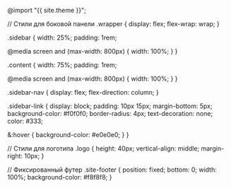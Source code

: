 ---
---

@import "{{ site.theme }}";

// Стили для боковой панели
.wrapper {
  display: flex;
  flex-wrap: wrap;
}

.sidebar {
  width: 25%;
  padding: 1rem;
  
  @media screen and (max-width: 800px) {
    width: 100%;
  }
}

.content {
  width: 75%;
  padding: 1rem;
  
  @media screen and (max-width: 800px) {
    width: 100%;
  }
}

.sidebar-nav {
  display: flex;
  flex-direction: column;
}

.sidebar-link {
  display: block;
  padding: 10px 15px;
  margin-bottom: 5px;
  background-color: #f0f0f0;
  border-radius: 4px;
  text-decoration: none;
  color: #333;
  
  &:hover {
    background-color: #e0e0e0;
  }
}

// Стили для логотипа
.logo {
  height: 40px;
  vertical-align: middle;
  margin-right: 10px;
}

// Фиксированный футер
.site-footer {
  position: fixed;
  bottom: 0;
  width: 100%;
  background-color: #f8f8f8;
}